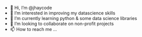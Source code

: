 - 👋 Hi, I’m @jhaycode
- 👀 I’m interested in improving my datascience skills
- 🌱 I’m currently learning python & some data science libraries
- 💞️ I’m looking to collaborate on non-profit projects
- 📫 How to reach me ...

<!---
jhaycode/jhaycode is a ✨ special ✨ repository because its `README.md` (this file) appears on your GitHub profile.
You can click the Preview link to take a look at your changes.
--->
